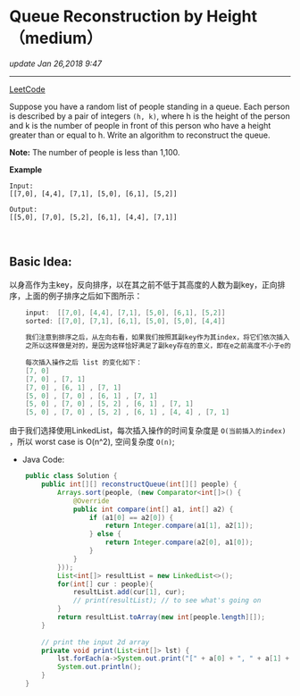 # Queue Reconstruction by Height （medium）
_update Jan 26,2018 9:47_

---
[LeetCode](https://leetcode.com/problems/queue-reconstruction-by-height/description/)

Suppose you have a random list of people standing in a queue. Each person is described by a pair of integers `(h, k)`, where h is the height of the person and k is the number of people in front of this person who have a height greater than or equal to h. Write an algorithm to reconstruct the queue.

**Note:**
The number of people is less than 1,100.


**Example**
    
    Input:
    [[7,0], [4,4], [7,1], [5,0], [6,1], [5,2]]
    
    Output:
    [[5,0], [7,0], [5,2], [6,1], [4,4], [7,1]]
    
<br>

## Basic Idea:
以身高作为主key，反向排序，以在其之前不低于其高度的人数为副key，正向排序，上面的例子排序之后如下图所示：
```c
    input:  [[7,0], [4,4], [7,1], [5,0], [6,1], [5,2]]
    sorted: [[7,0], [7,1], [6,1], [5,0], [5,0], [4,4]]
    
    我们注意到排序之后，从左向右看，如果我们按照其副key作为其index，将它们依次插入 list，就可得到 result；
    之所以这样做是对的，是因为这样恰好满足了副key存在的意义，即在e之前高度不小于e的数量。
    
    每次插入操作之后 list 的变化如下：
    [7, 0] 
    [7, 0] , [7, 1]  
    [7, 0] , [6, 1] , [7, 1]  
    [5, 0] , [7, 0] , [6, 1] , [7, 1]  
    [5, 0] , [7, 0] , [5, 2] , [6, 1] , [7, 1]  
    [5, 0] , [7, 0] , [5, 2] , [6, 1] , [4, 4] , [7, 1] 
```
由于我们选择使用LinkedList，每次插入操作的时间复杂度是 `O(当前插入的index)` ，所以 worst case is O(n^2), 空间复杂度 `O(n)`;

* Java Code:
```java
    public class Solution {
        public int[][] reconstructQueue(int[][] people) {
            Arrays.sort(people, (new Comparator<int[]>() {
                @Override
                public int compare(int[] a1, int[] a2) {
                    if (a1[0] == a2[0]) {
                        return Integer.compare(a1[1], a2[1]);
                    } else {
                        return Integer.compare(a2[0], a1[0]);
                    }
                }
            }));
            List<int[]> resultList = new LinkedList<>();
            for(int[] cur : people){
                resultList.add(cur[1], cur);
                // print(resultList); // to see what's going on
            }
            return resultList.toArray(new int[people.length][]);
        }
        
        // print the input 2d array
        private void print(List<int[]> lst) {
            lst.forEach(a->System.out.print("[" + a[0] + ", " + a[1] + "] , "));
            System.out.println();
        }
    }
```

    
    
    
    
    
    
    
    
    
    
    
    
    